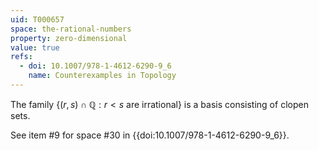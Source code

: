 ```yaml
---
uid: T000657
space: the-rational-numbers
property: zero-dimensional
value: true
refs:
  - doi: 10.1007/978-1-4612-6290-9_6
    name: Counterexamples in Topology
---
```

The family $\{ ( r,s) \cap \mathbb{Q} : r < s\text{ are irrational} \}$ is a basis consisting of clopen sets.

See item #9 for space #30 in {{doi:10.1007/978-1-4612-6290-9_6}}.

